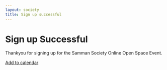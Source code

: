 ```yaml
---
layout: society
title: Sign up successful
---
```


# Sign up Successful
Thankyou for signing up for the Samman Society Online Open Space Event.

[Add to calendar](https://www.addevent.com/event/tW13838338)
